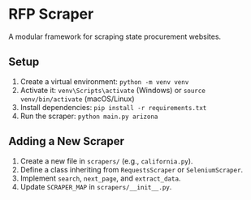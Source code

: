 # RFP Scraper
A modular framework for scraping state procurement websites.

## Setup
1. Create a virtual environment: `python -m venv venv`
2. Activate it: `venv\Scripts\activate` (Windows) or `source venv/bin/activate` (macOS/Linux)
3. Install dependencies: `pip install -r requirements.txt`
4. Run the scraper: `python main.py arizona`

## Adding a New Scraper
1. Create a new file in `scrapers/` (e.g., `california.py`).
2. Define a class inheriting from `RequestsScraper` or `SeleniumScraper`.
3. Implement `search`, `next_page`, and `extract_data`.
4. Update `SCRAPER_MAP` in `scrapers/__init__.py`.